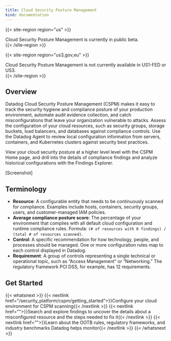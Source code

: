 ```yaml
---
title: Cloud Security Posture Management
kind: documentation
---
```


{{< site-region region="us" >}}
<div class="alert alert-warning">
Cloud Security Posture Management is currently in public beta.
</div>
{{< /site-region >}}

{{< site-region region="us3,gov,eu" >}}
<div class="alert alert-warning">
Cloud Security Posture Management is not currently available in US1-FED or US3.
</div>
{{< /site-region >}}

## Overview

Datadog Cloud Security Posture Management (CSPM) makes it easy to track the security hygiene and compliance posture of your production environment, automate audit evidence collection, and catch misconfigurations that leave your organization vulnerable to attacks. Assess the configuration of your cloud resources, such as security groups, storage buckets, load balancers, and databases against compliance controls. Use the Datadog Agent to review local configuration information from servers, containers, and Kubernetes clusters against security best practices.

View your cloud security posture at a higher level level with the CSPM Home page, and drill into the details of compliance findings and analyze historical configurations with the Findings Explorer.

[Screenshot]

## Terminology

- **Resource**: A configurable entity that needs to be continuously scanned for compliance. Examples include hosts, containers, security groups, users, and customer-managed IAM policies.
- **Average compliance posture score**: The percentage of your environment that complies with all default cloud configuration and runtime compliance rules. Formula: `(# of resources with 0 findings) / (total # of resources scanned)`.
- **Control**: A specific recommendation for how technology, people, and processes should be managed. One or more configuration rules map to each control displayed in Datadog.
- **Requirement**: A group of controls representing a single technical or operational topic, such as “Access Management” or “Networking.” The regulatory framework PCI DSS, for example, has 12 requirements.

## Get Started

{{< whatsnext >}}
  {{< nextlink href="/security_platform/cspm/getting_started">}}Configure your cloud environment for CSPM scanning{{< /nextlink >}}
  {{< nextlink href="">}}Search and explore findings to uncover the details about a misconfigured resource and the steps needed to fix it{{< /nextlink >}}
  {{< nextlink href="">}}Learn about the OOTB rules, regulatory frameworks, and industry benchmarks Datadog helps monitor{{< /nextlink >}}
{{< /whatsnext >}}
